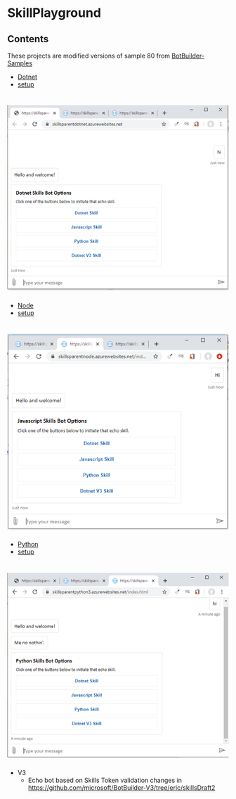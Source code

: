 # SkillPlayground

## Contents

These projects are modified versions of sample 80 from [BotBuilder-Samples](https://github.com/microsoft/BotBuilder-Samples)

- [Dotnet](https://skillsparentdotnet.azurewebsites.net/)
- [setup](https://github.com/microsoft/BotBuilder-Samples/tree/master/samples/csharp_dotnetcore/80.skills-simple-bot-to-bot)

# ![](./media/dotnet.png)


- [Node](https://skillsparentnode.azurewebsites.net/index.html)
- [setup](https://github.com/microsoft/BotBuilder-Samples/tree/master/samples/javascript_nodejs/80.skills-simple-bot-to-bot)

# ![](./media/javascript.png)

- [Python](https://skillsparentpython3.azurewebsites.net/index.html)
- [setup](https://github.com/microsoft/BotBuilder-Samples/tree/master/samples/python/80.skills-simple-bot-to-bot)

# ![](./media/python.png)


- V3
    - Echo bot based on Skills Token validation changes in https://github.com/microsoft/BotBuilder-V3/tree/eric/skillsDraft2
